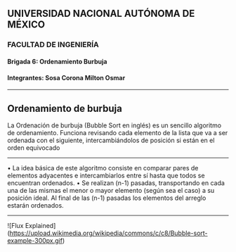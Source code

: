## UNIVERSIDAD NACIONAL AUTÓNOMA DE MÉXICO

### FACULTAD DE INGENIERÍA

#### Brigada 6: Ordenamiento Burbuja 

#### Integrantes: Sosa Corona Milton Osmar



---

## Ordenamiento de burbuja

La Ordenación de burbuja (Bubble Sort en inglés) es un sencillo algoritmo de ordenamiento. 
Funciona revisando cada elemento de la lista que va a ser ordenada con el siguiente, 
intercambiándolos de posición si están en el orden equivocado

---

• La idea básica de este algoritmo consiste en comparar
pares de elementos adyacentes e intercambiarlos
entre sí hasta que todos se encuentran ordenados.
• Se realizan (n-1) pasadas, transportando en cada una
de las mismas el menor o mayor elemento (según sea
el caso) a su posición ideal. Al final de las (n-1)
pasadas los elementos del arreglo estarán ordenados. 

---

![Flux Explained] (https://upload.wikimedia.org/wikipedia/commons/c/c8/Bubble-sort-example-300px.gif)
